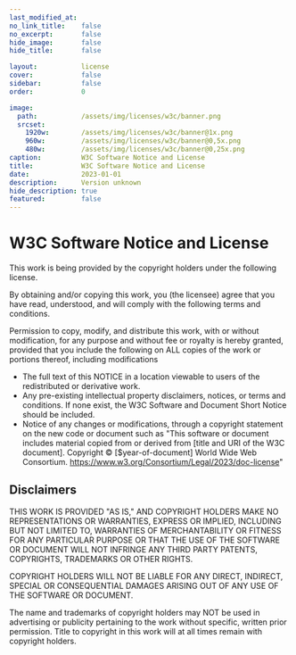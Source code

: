 ```yaml
---
last_modified_at: 
no_link_title:    false 
no_excerpt:       false 
hide_image:       false
hide_title:       false

layout:           license
cover:            false
sidebar:          false
order:            0

image:
  path:           /assets/img/licenses/w3c/banner.png
  srcset:
    1920w:        /assets/img/licenses/w3c/banner@1x.png
    960w:         /assets/img/licenses/w3c/banner@0,5x.png
    480w:         /assets/img/licenses/w3c/banner@0,25x.png
caption:          W3C Software Notice and License
title:            W3C Software Notice and License
date:             2023-01-01
description:      Version unknown
hide_description: true
featured:         false
---
```


# W3C Software Notice and License

This work is being provided by the copyright holders under the following license.

By obtaining and/or copying this work, you (the licensee) agree that you have read, understood, and will comply with the following terms and conditions.

Permission to copy, modify, and distribute this work, with or without modification, for any purpose and without fee or royalty is hereby granted, provided that you include the following on ALL copies of the work or portions thereof, including modifications

 *  The full text of this NOTICE in a location viewable to users of the redistributed or derivative work.
 *  Any pre-existing intellectual property disclaimers, notices, or terms and conditions. If none exist, the W3C Software and Document Short Notice should be included.
 *  Notice of any changes or modifications, through a copyright statement on the new code or document such as "This software or document includes material copied from or derived from [title and URI of the W3C document]. Copyright © [$year-of-document] World Wide Web Consortium. https://www.w3.org/Consortium/Legal/2023/doc-license"

## Disclaimers

THIS WORK IS PROVIDED "AS IS," AND COPYRIGHT HOLDERS MAKE NO REPRESENTATIONS OR WARRANTIES, EXPRESS OR IMPLIED, INCLUDING BUT NOT LIMITED TO, WARRANTIES OF MERCHANTABILITY OR FITNESS FOR ANY PARTICULAR PURPOSE OR THAT THE USE OF THE SOFTWARE OR DOCUMENT WILL NOT INFRINGE ANY THIRD PARTY PATENTS, COPYRIGHTS, TRADEMARKS OR OTHER RIGHTS.

COPYRIGHT HOLDERS WILL NOT BE LIABLE FOR ANY DIRECT, INDIRECT, SPECIAL OR CONSEQUENTIAL DAMAGES ARISING OUT OF ANY USE OF THE SOFTWARE OR DOCUMENT.

The name and trademarks of copyright holders may NOT be used in advertising or publicity pertaining to the work without specific, written prior permission. Title to copyright in this work will at all times remain with copyright holders.
